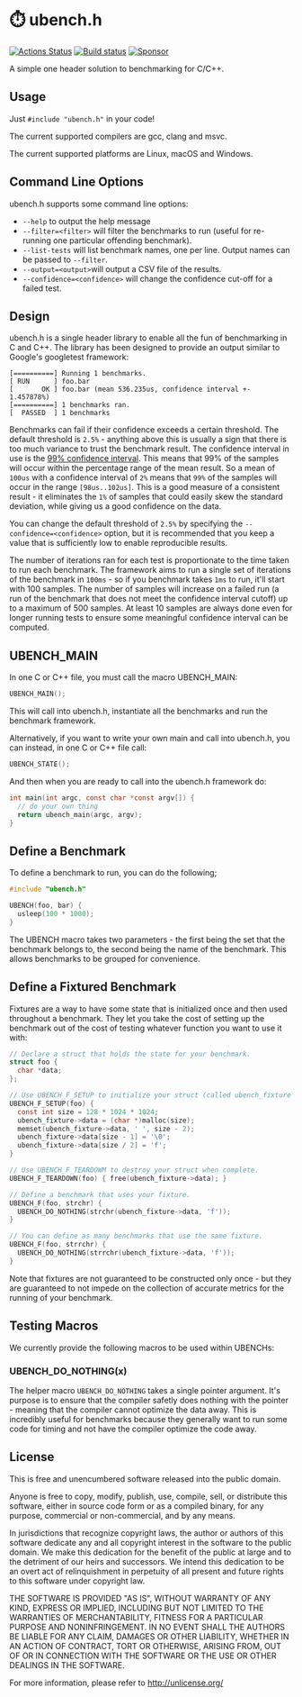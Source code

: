# ⏱️ ubench.h

[![Actions Status](https://github.com/sheredom/ubench.h/workflows/CMake/badge.svg)](https://github.com/sheredom/ubench.h/actions)
[![Build status](https://ci.appveyor.com/api/projects/status/8x6h7ji9wpmh3rdd?svg=true)](https://ci.appveyor.com/project/sheredom/ubench-h)
[![Sponsor](https://img.shields.io/badge/💜-sponsor-blueviolet)](https://github.com/sponsors/sheredom)

A simple one header solution to benchmarking for C/C++.

## Usage

Just `#include "ubench.h"` in your code!

The current supported compilers are gcc, clang and msvc.

The current supported platforms are Linux, macOS and Windows.

## Command Line Options

ubench.h supports some command line options:

* `--help` to output the help message
* `--filter=<filter>` will filter the benchmarks to run (useful for re-running
  one particular offending benchmark).
* `--list-tests` will list benchmark names, one per line. Output names can be
  passed to `--filter`.
* `--output=<output>`will output a CSV file of the results.
* `--confidence=<confidence>` will change the confidence cut-off for a failed
  test.

## Design

ubench.h is a single header library to enable all the fun of benchmarking in C
and C++. The library has been designed to provide an output similar to Google's
googletest framework:

```
[==========] Running 1 benchmarks.
[ RUN      ] foo.bar
[       OK ] foo.bar (mean 536.235us, confidence interval +- 1.457878%)
[==========] 1 benchmarks ran.
[  PASSED  ] 1 benchmarks
```

Benchmarks can fail if their confidence exceeds a certain threshold. The
default threshold is `2.5%` - anything above this is usually a sign that there
is too much variance to trust the benchmark result. The confidence interval in
use is the [99% confidence interval](http://sphweb.bumc.bu.edu/otlt/MPH-Modules/BS/BS704_Confidence_Intervals/BS704_Confidence_Intervals_print.html).
This means that 99% of the samples will occur within the percentage range of the
mean result. So a mean of `100us` with a confidence interval of `2%` means that
`99%` of the samples will occur in the range `[98us..102us]`. This is a good
measure of a consistent result - it eliminates the `1%` of samples that could
easily skew the standard deviation, while giving us a good confidence on the
data.

You can change the default threshold of `2.5%` by specifying the
`--confidence=<confidence>` option, but it is recommended that you keep a value
that is sufficiently low to enable reproducible results.

The number of iterations ran for each test is proportionate to the time taken to
run each benchmark. The framework aims to run a single set of iterations of the
benchmark in `100ms` - so if you benchmark takes `1ms` to run, it'll start with
100 samples. The number of samples will increase on a failed run (a run of the
benchmark that does not meet the confidence interval cutoff) up to a maximum of
500 samples. At least 10 samples are always done even for longer running tests
to ensure some meaningful confidence interval can be computed.

## UBENCH_MAIN

In one C or C++ file, you must call the macro UBENCH_MAIN:

```c
UBENCH_MAIN();
```

This will call into ubench.h, instantiate all the benchmarks and run the
benchmark framework.

Alternatively, if you want to write your own main and call into ubench.h, you
can instead, in one C or C++ file call:

```c
UBENCH_STATE();
```

And then when you are ready to call into the ubench.h framework do:

```c
int main(int argc, const char *const argv[]) {
  // do your own thing
  return ubench_main(argc, argv);
}
```

## Define a Benchmark

To define a benchmark to run, you can do the following;

```c
#include "ubench.h"

UBENCH(foo, bar) {
  usleep(100 * 1000);
}
```

The UBENCH macro takes two parameters - the first being the set that the
benchmark belongs to, the second being the name of the benchmark. This allows
benchmarks to be grouped for convenience.

## Define a Fixtured Benchmark

Fixtures are a way to have some state that is initialized once and then used
throughout a benchmark. They let you take the cost of setting up the benchmark
out of the cost of testing whatever function you want to use it with:

```c
// Declare a struct that holds the state for your benchmark.
struct foo {
  char *data;
};

// Use UBENCH_F_SETUP to initialize your struct (called ubench_fixture in here).
UBENCH_F_SETUP(foo) {
  const int size = 128 * 1024 * 1024;
  ubench_fixture->data = (char *)malloc(size);
  memset(ubench_fixture->data, ' ', size - 2);
  ubench_fixture->data[size - 1] = '\0';
  ubench_fixture->data[size / 2] = 'f';
}

// Use UBENCH_F_TEARDOWM to destroy your struct when complete.
UBENCH_F_TEARDOWN(foo) { free(ubench_fixture->data); }

// Define a benchmark that uses your fixture.
UBENCH_F(foo, strchr) {
  UBENCH_DO_NOTHING(strchr(ubench_fixture->data, 'f'));
}

// You can define as many benchmarks that use the same fixture.
UBENCH_F(foo, strrchr) {
  UBENCH_DO_NOTHING(strrchr(ubench_fixture->data, 'f'));
}
```

Note that fixtures are not guaranteed to be constructed only once - but they are
guaranteed to not impede on the collection of accurate metrics for the running
of your benchmark.

## Testing Macros

We currently provide the following macros to be used within UBENCHs:

### UBENCH_DO_NOTHING(x)

The helper macro `UBENCH_DO_NOTHING` takes a single pointer argument. It's
purpose is to ensure that the compiler safetly does nothing with the pointer -
meaning that the compiler cannot optimize the data away. This is incredibly
useful for benchmarks because they generally want to run some code for timing
and not have the compiler optimize the code away.

## License

This is free and unencumbered software released into the public domain.

Anyone is free to copy, modify, publish, use, compile, sell, or
distribute this software, either in source code form or as a compiled
binary, for any purpose, commercial or non-commercial, and by any
means.

In jurisdictions that recognize copyright laws, the author or authors
of this software dedicate any and all copyright interest in the
software to the public domain. We make this dedication for the benefit
of the public at large and to the detriment of our heirs and
successors. We intend this dedication to be an overt act of
relinquishment in perpetuity of all present and future rights to this
software under copyright law.

THE SOFTWARE IS PROVIDED "AS IS", WITHOUT WARRANTY OF ANY KIND,
EXPRESS OR IMPLIED, INCLUDING BUT NOT LIMITED TO THE WARRANTIES OF
MERCHANTABILITY, FITNESS FOR A PARTICULAR PURPOSE AND NONINFRINGEMENT.
IN NO EVENT SHALL THE AUTHORS BE LIABLE FOR ANY CLAIM, DAMAGES OR
OTHER LIABILITY, WHETHER IN AN ACTION OF CONTRACT, TORT OR OTHERWISE,
ARISING FROM, OUT OF OR IN CONNECTION WITH THE SOFTWARE OR THE USE OR
OTHER DEALINGS IN THE SOFTWARE.

For more information, please refer to <http://unlicense.org/>
